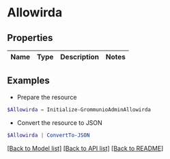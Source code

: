 # Allowirda
## Properties

Name | Type | Description | Notes
------------ | ------------- | ------------- | -------------

## Examples

- Prepare the resource
```powershell
$Allowirda = Initialize-GrommunioAdminAllowirda 
```

- Convert the resource to JSON
```powershell
$Allowirda | ConvertTo-JSON
```

[[Back to Model list]](../README.md#documentation-for-models) [[Back to API list]](../README.md#documentation-for-api-endpoints) [[Back to README]](../README.md)

